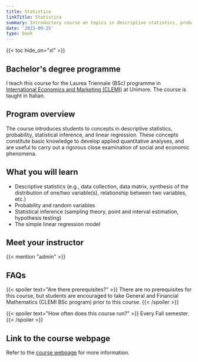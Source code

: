 ```yaml
---
title: Statistica
linkTitle: Statistica
summary: Introductory course on topics in descriptive statistics, probability, statistical inference, and linear regression.
date: '2023-09-25'
type: book
---
```


{{< toc hide_on="xl" >}}

## Bachelor's degree programme

I teach this course for the Laurea Triennale (BSc) programme in [International Economics and Marketing (CLEMI)](https://www.economia.unimore.it/en/education/bachelors-degree-programmes/international-economics-and-marketing) at Unimore. The course is taught in Italian.

## Program overview

The course introduces students to concepts in descriptive statistics, probability, statistical inference, and linear regression. These concepts constitute basic knowledge to develop applied quantitative analyses, and are useful to carry out a rigorous close examination of social and economic phenomena.


## What you will learn

- Descriptive statistics (e.g., data collection, data matrix, synthesis of the distribution of one/two variable(s), relationship between two variables, etc.)
- Probability and random variables
- Statistical inference (sampling theory, point and interval estimation, hypothesis testing)
- The simple linear regression model


## Meet your instructor

{{< mention "admin" >}}

## FAQs

{{< spoiler text="Are there prerequisites?" >}}
There are no prerequisites for this course, but students are encouraged to take General and Financial Mathematics (CLEMI BSc program) prior to this course.
{{< /spoiler >}}

{{< spoiler text="How often does this course run?" >}}
Every Fall semester.
{{< /spoiler >}}

## Link to the course webpage

Refer to the [course webpage](https://personale.unimore.it/rubrica/contenutiad/simontag/2024/77332/N0/N0/9999) for more information.


